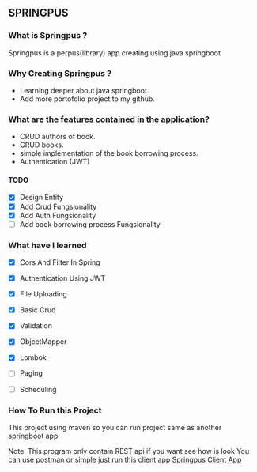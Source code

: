 ## SPRINGPUS

### What is Springpus ?
Springpus is a perpus(library) app creating using java springboot

### Why Creating Springpus ?
- Learning deeper about java springboot.
- Add more portofolio project to my github.

### What are the features contained in the application?
- CRUD authors of book.
- CRUD books.
- simple implementation of the book borrowing process.
- Authentication (JWT)

#### TODO
- [X] Design Entity
- [X] Add Crud Fungsionality
- [X] Add Auth Fungsionality
- [ ] Add book borrowing process Fungsionality

### What have I learned
- [X] Cors And Filter In Spring
- [X] Authentication Using JWT
- [X] File Uploading
- [X] Basic Crud
- [X] Validation
- [X] ObjcetMapper
- [X] Lombok 
- [ ] Paging 
- [ ] Scheduling


### How To Run this Project
This project using maven so you can run project same as another springboot app

Note: This program only contain REST api if you want see how is look
You can use postman or simple just run this client app
[Springpus Client App](https://github.com/ibrahim4529/springpusclient)
